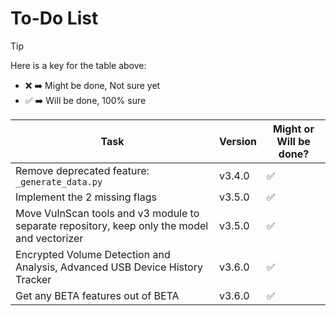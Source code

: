 # To-Do List

> [!TIP]
> Here is a key for the table above:
> - ❌ ➡️ Might be done, Not sure yet
> - ✅ ➡️ Will be done, 100% sure

| Task                                                                                         | Version | Might or Will be done? |
|----------------------------------------------------------------------------------------------|---------|------------------------|
| Remove deprecated feature: `_generate_data.py`                                               | v3.4.0  | ✅                      |
| Implement the 2 missing flags                                                                | v3.5.0  | ✅                      |
| Move VulnScan tools and v3 module to separate repository, keep only the model and vectorizer | v3.5.0  | ✅                      |
| Encrypted Volume Detection and Analysis, Advanced USB Device History Tracker                 | v3.6.0  | ✅                      |
| Get any BETA features out of BETA                                                            | v3.6.0  | ✅                      |
